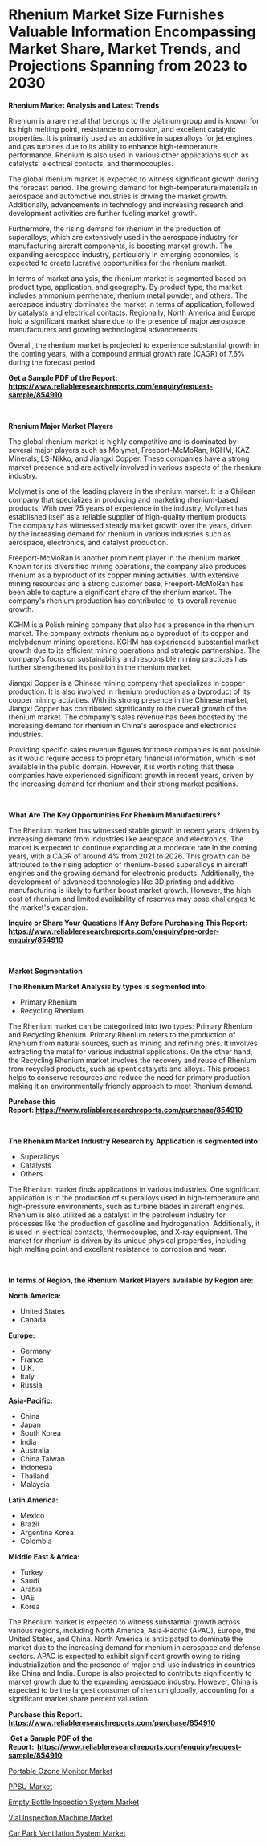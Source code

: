 <p><h1>Rhenium Market Size Furnishes Valuable Information Encompassing Market Share, Market Trends, and Projections Spanning from 2023 to 2030</h1></p><p><strong>Rhenium Market Analysis and Latest Trends</strong></p>
<p><p>Rhenium is a rare metal that belongs to the platinum group and is known for its high melting point, resistance to corrosion, and excellent catalytic properties. It is primarily used as an additive in superalloys for jet engines and gas turbines due to its ability to enhance high-temperature performance. Rhenium is also used in various other applications such as catalysts, electrical contacts, and thermocouples.</p><p>The global rhenium market is expected to witness significant growth during the forecast period. The growing demand for high-temperature materials in aerospace and automotive industries is driving the market growth. Additionally, advancements in technology and increasing research and development activities are further fueling market growth.</p><p>Furthermore, the rising demand for rhenium in the production of superalloys, which are extensively used in the aerospace industry for manufacturing aircraft components, is boosting market growth. The expanding aerospace industry, particularly in emerging economies, is expected to create lucrative opportunities for the rhenium market.</p><p>In terms of market analysis, the rhenium market is segmented based on product type, application, and geography. By product type, the market includes ammonium perrhenate, rhenium metal powder, and others. The aerospace industry dominates the market in terms of application, followed by catalysts and electrical contacts. Regionally, North America and Europe hold a significant market share due to the presence of major aerospace manufacturers and growing technological advancements.</p><p>Overall, the rhenium market is projected to experience substantial growth in the coming years, with a compound annual growth rate (CAGR) of 7.6% during the forecast period.</p></p>
<p><strong>Get a Sample PDF of the Report:&nbsp; <a href="https://www.reliableresearchreports.com/enquiry/request-sample/854910">https://www.reliableresearchreports.com/enquiry/request-sample/854910</a></strong></p>
<p>&nbsp;</p>
<p><strong>Rhenium Major Market Players</strong></p>
<p><p>The global rhenium market is highly competitive and is dominated by several major players such as Molymet, Freeport-McMoRan, KGHM, KAZ Minerals, LS-Nikko, and Jiangxi Copper. These companies have a strong market presence and are actively involved in various aspects of the rhenium industry.</p><p>Molymet is one of the leading players in the rhenium market. It is a Chilean company that specializes in producing and marketing rhenium-based products. With over 75 years of experience in the industry, Molymet has established itself as a reliable supplier of high-quality rhenium products. The company has witnessed steady market growth over the years, driven by the increasing demand for rhenium in various industries such as aerospace, electronics, and catalyst production.</p><p>Freeport-McMoRan is another prominent player in the rhenium market. Known for its diversified mining operations, the company also produces rhenium as a byproduct of its copper mining activities. With extensive mining resources and a strong customer base, Freeport-McMoRan has been able to capture a significant share of the rhenium market. The company's rhenium production has contributed to its overall revenue growth.</p><p>KGHM is a Polish mining company that also has a presence in the rhenium market. The company extracts rhenium as a byproduct of its copper and molybdenum mining operations. KGHM has experienced substantial market growth due to its efficient mining operations and strategic partnerships. The company's focus on sustainability and responsible mining practices has further strengthened its position in the rhenium market.</p><p>Jiangxi Copper is a Chinese mining company that specializes in copper production. It is also involved in rhenium production as a byproduct of its copper mining activities. With its strong presence in the Chinese market, Jiangxi Copper has contributed significantly to the overall growth of the rhenium market. The company's sales revenue has been boosted by the increasing demand for rhenium in China's aerospace and electronics industries.</p><p>Providing specific sales revenue figures for these companies is not possible as it would require access to proprietary financial information, which is not available in the public domain. However, it is worth noting that these companies have experienced significant growth in recent years, driven by the increasing demand for rhenium and their strong market positions.</p></p>
<p>&nbsp;</p>
<p><strong>What Are The Key Opportunities For Rhenium Manufacturers?</strong></p>
<p><p>The Rhenium market has witnessed stable growth in recent years, driven by increasing demand from industries like aerospace and electronics. The market is expected to continue expanding at a moderate rate in the coming years, with a CAGR of around 4% from 2021 to 2026. This growth can be attributed to the rising adoption of rhenium-based superalloys in aircraft engines and the growing demand for electronic products. Additionally, the development of advanced technologies like 3D printing and additive manufacturing is likely to further boost market growth. However, the high cost of rhenium and limited availability of reserves may pose challenges to the market's expansion.</p></p>
<p><strong>Inquire or Share Your Questions If Any Before Purchasing This Report: <a href="https://www.reliableresearchreports.com/enquiry/pre-order-enquiry/854910">https://www.reliableresearchreports.com/enquiry/pre-order-enquiry/854910</a></strong></p>
<p>&nbsp;</p>
<p><strong>Market Segmentation</strong></p>
<p><strong>The Rhenium Market Analysis by types is segmented into:</strong></p>
<p><ul><li>Primary Rhenium</li><li>Recycling Rhenium</li></ul></p>
<p><p>The Rhenium market can be categorized into two types: Primary Rhenium and Recycling Rhenium. Primary Rhenium refers to the production of Rhenium from natural sources, such as mining and refining ores. It involves extracting the metal for various industrial applications. On the other hand, the Recycling Rhenium market involves the recovery and reuse of Rhenium from recycled products, such as spent catalysts and alloys. This process helps to conserve resources and reduce the need for primary production, making it an environmentally friendly approach to meet Rhenium demand.</p></p>
<p><strong>Purchase this Report:&nbsp;<a href="https://www.reliableresearchreports.com/purchase/854910">https://www.reliableresearchreports.com/purchase/854910</a></strong></p>
<p>&nbsp;</p>
<p><strong>The Rhenium Market Industry Research by Application is segmented into:</strong></p>
<p><ul><li>Superalloys</li><li>Catalysts</li><li>Others</li></ul></p>
<p><p>The Rhenium market finds applications in various industries. One significant application is in the production of superalloys used in high-temperature and high-pressure environments, such as turbine blades in aircraft engines. Rhenium is also utilized as a catalyst in the petroleum industry for processes like the production of gasoline and hydrogenation. Additionally, it is used in electrical contacts, thermocouples, and X-ray equipment. The market for rhenium is driven by its unique physical properties, including high melting point and excellent resistance to corrosion and wear.</p></p>
<p>&nbsp;</p>
<p><strong>In terms of Region, the Rhenium Market Players available by Region are:</strong></p>
<p>
    <p> <strong> North America: </strong>
        <ul>
            <li>United States</li>
            <li>Canada</li>
        </ul>
        </p> 
    <p> <strong> Europe: </strong>
        <ul>
            <li>Germany</li>
            <li>France</li>
            <li>U.K.</li>
            <li>Italy</li>
            <li>Russia</li>
        </ul>
        </p> 
    <p> <strong> Asia-Pacific: </strong>
        <ul>
            <li>China</li>
            <li>Japan</li>
            <li>South Korea</li>
            <li>India</li>
            <li>Australia</li>
            <li>China Taiwan</li>
            <li>Indonesia</li>
            <li>Thailand</li>
            <li>Malaysia</li>
        </ul>
        </p> 
    <p> <strong> Latin America: </strong>
        <ul>
            <li>Mexico</li>
            <li>Brazil</li>
            <li>Argentina Korea</li>
            <li>Colombia</li>
        </ul>
        </p> 
    <p> <strong> Middle East & Africa: </strong>
        <ul>
            <li>Turkey</li>
            <li>Saudi</li>
            <li>Arabia</li>
            <li>UAE</li>
            <li>Korea</li>
        </ul>
    </p>
    </p>
<p><p>The Rhenium market is expected to witness substantial growth across various regions, including North America, Asia-Pacific (APAC), Europe, the United States, and China. North America is anticipated to dominate the market due to the increasing demand for rhenium in aerospace and defense sectors. APAC is expected to exhibit significant growth owing to rising industrialization and the presence of major end-use industries in countries like China and India. Europe is also projected to contribute significantly to market growth due to the expanding aerospace industry. However, China is expected to be the largest consumer of rhenium globally, accounting for a significant market share percent valuation.</p></p>
<p><strong>Purchase this Report: <a href="https://www.reliableresearchreports.com/purchase/854910">https://www.reliableresearchreports.com/purchase/854910</a></strong></p>
<p>&nbsp;<strong>Get a Sample PDF of the Report:&nbsp;&nbsp;<a href="https://www.reliableresearchreports.com/enquiry/request-sample/854910">https://www.reliableresearchreports.com/enquiry/request-sample/854910</a></strong></p>
<p><strong></strong></p>
<p><p><a href="https://medium.com/@saigemarvin1946/portable-ozone-monitor-market-the-key-to-successful-business-strategy-forecast-till-2030-bbbffd3d90e0">Portable Ozone Monitor Market</a></p><p><a href="https://github.com/NorbertYates/Market-Research-Report-List-2/blob/main/ppsu-market.md">PPSU Market</a></p><p><a href="https://medium.com/@ethelcrooks2023/empty-bottle-inspection-system-market-exploring-market-share-market-trends-and-future-growth-4f9c28591765">Empty Bottle Inspection System Market</a></p><p><a href="https://medium.com/@malliefeest1955/vial-inspection-machine-market-analysis-and-sze-forecasted-for-period-from-2023-to-2030-50234ac60fd6">Vial Inspection Machine Market</a></p><p><a href="https://medium.com/@lloydgrimes52/car-park-ventilation-system-market-size-reveals-the-best-marketing-channels-in-global-industry-a72f727dced4">Car Park Ventilation System Market</a></p></p>